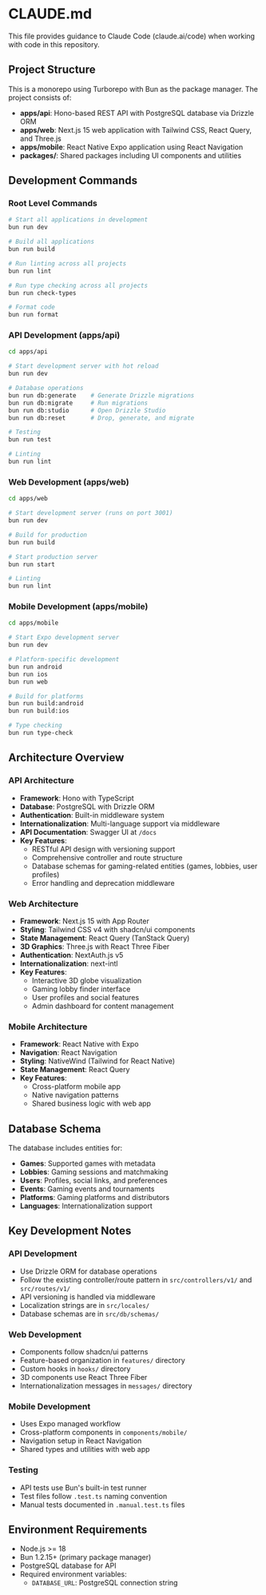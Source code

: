 # CLAUDE.md

This file provides guidance to Claude Code (claude.ai/code) when working with code in this repository.

## Project Structure

This is a monorepo using Turborepo with Bun as the package manager. The project consists of:

- **apps/api**: Hono-based REST API with PostgreSQL database via Drizzle ORM
- **apps/web**: Next.js 15 web application with Tailwind CSS, React Query, and Three.js
- **apps/mobile**: React Native Expo application using React Navigation
- **packages/**: Shared packages including UI components and utilities

## Development Commands

### Root Level Commands
```bash
# Start all applications in development
bun run dev

# Build all applications
bun run build

# Run linting across all projects
bun run lint

# Run type checking across all projects
bun run check-types

# Format code
bun run format
```

### API Development (apps/api)
```bash
cd apps/api

# Start development server with hot reload
bun run dev

# Database operations
bun run db:generate    # Generate Drizzle migrations
bun run db:migrate     # Run migrations
bun run db:studio      # Open Drizzle Studio
bun run db:reset       # Drop, generate, and migrate

# Testing
bun run test

# Linting
bun run lint
```

### Web Development (apps/web)
```bash
cd apps/web

# Start development server (runs on port 3001)
bun run dev

# Build for production
bun run build

# Start production server
bun run start

# Linting
bun run lint
```

### Mobile Development (apps/mobile)
```bash
cd apps/mobile

# Start Expo development server
bun run dev

# Platform-specific development
bun run android
bun run ios
bun run web

# Build for platforms
bun run build:android
bun run build:ios

# Type checking
bun run type-check
```

## Architecture Overview

### API Architecture
- **Framework**: Hono with TypeScript
- **Database**: PostgreSQL with Drizzle ORM
- **Authentication**: Built-in middleware system
- **Internationalization**: Multi-language support via middleware
- **API Documentation**: Swagger UI at `/docs`
- **Key Features**:
  - RESTful API design with versioning support
  - Comprehensive controller and route structure
  - Database schemas for gaming-related entities (games, lobbies, user profiles)
  - Error handling and deprecation middleware

### Web Architecture
- **Framework**: Next.js 15 with App Router
- **Styling**: Tailwind CSS v4 with shadcn/ui components
- **State Management**: React Query (TanStack Query)
- **3D Graphics**: Three.js with React Three Fiber
- **Authentication**: NextAuth.js v5
- **Internationalization**: next-intl
- **Key Features**:
  - Interactive 3D globe visualization
  - Gaming lobby finder interface
  - User profiles and social features
  - Admin dashboard for content management

### Mobile Architecture
- **Framework**: React Native with Expo
- **Navigation**: React Navigation
- **Styling**: NativeWind (Tailwind for React Native)
- **State Management**: React Query
- **Key Features**:
  - Cross-platform mobile app
  - Native navigation patterns
  - Shared business logic with web app

## Database Schema

The database includes entities for:
- **Games**: Supported games with metadata
- **Lobbies**: Gaming sessions and matchmaking
- **Users**: Profiles, social links, and preferences
- **Events**: Gaming events and tournaments
- **Platforms**: Gaming platforms and distributors
- **Languages**: Internationalization support

## Key Development Notes

### API Development
- Use Drizzle ORM for database operations
- Follow the existing controller/route pattern in `src/controllers/v1/` and `src/routes/v1/`
- API versioning is handled via middleware
- Localization strings are in `src/locales/`
- Database schemas are in `src/db/schemas/`

### Web Development
- Components follow shadcn/ui patterns
- Feature-based organization in `features/` directory
- Custom hooks in `hooks/` directory
- 3D components use React Three Fiber
- Internationalization messages in `messages/` directory

### Mobile Development
- Uses Expo managed workflow
- Cross-platform components in `components/mobile/`
- Navigation setup in React Navigation
- Shared types and utilities with web app

### Testing
- API tests use Bun's built-in test runner
- Test files follow `.test.ts` naming convention
- Manual tests documented in `.manual.test.ts` files

## Environment Requirements

- Node.js >= 18
- Bun 1.2.15+ (primary package manager)
- PostgreSQL database for API
- Required environment variables:
  - `DATABASE_URL`: PostgreSQL connection string